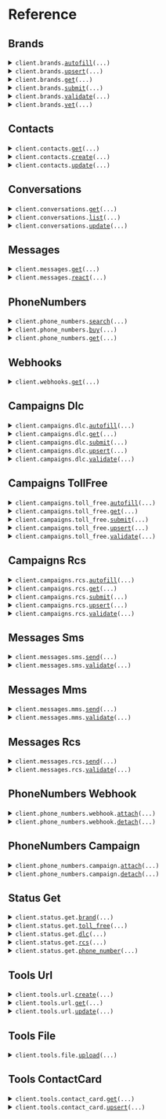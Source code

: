 # Reference
## Brands
<details><summary><code>client.brands.<a href="src/rcs/brands/client.py">autofill</a>(...)</code></summary>
<dl>
<dd>

#### 📝 Description

<dl>
<dd>

<dl>
<dd>

Automatically populate brand information based on partial input data you provide.
</dd>
</dl>
</dd>
</dl>

#### 🔌 Usage

<dl>
<dd>

<dl>
<dd>

```python
from rcs import Pinnacle
from rcs.brands import AutofillBrandOptions

client = Pinnacle(
    api_key="YOUR_API_KEY",
)
client.brands.autofill(
    additional_info="A developer-friendly, compliant API for SMS, MMS, and RCS, built to scale real conversations.",
    name="Pinnacle",
    options=AutofillBrandOptions(
        force_reload=True,
    ),
    website="https://www.pinnacle.sh",
)

```
</dd>
</dl>
</dd>
</dl>

#### ⚙️ Parameters

<dl>
<dd>

<dl>
<dd>

**additional_info:** `typing.Optional[str]` — Any extra details about the brand to help improve data accuracy.
    
</dd>
</dl>

<dl>
<dd>

**name:** `typing.Optional[str]` — Name of the brand.
    
</dd>
</dl>

<dl>
<dd>

**options:** `typing.Optional[AutofillBrandOptions]` 
    
</dd>
</dl>

<dl>
<dd>

**website:** `typing.Optional[str]` — Brand's website URL.
    
</dd>
</dl>

<dl>
<dd>

**request_options:** `typing.Optional[RequestOptions]` — Request-specific configuration.
    
</dd>
</dl>
</dd>
</dl>


</dd>
</dl>
</details>

<details><summary><code>client.brands.<a href="src/rcs/brands/client.py">upsert</a>(...)</code></summary>
<dl>
<dd>

#### 📝 Description

<dl>
<dd>

<dl>
<dd>

Create a new brand or update an existing brand by with the provided information.
</dd>
</dl>
</dd>
</dl>

#### 🔌 Usage

<dl>
<dd>

<dl>
<dd>

```python
from rcs import Pinnacle, UpsertContact

client = Pinnacle(
    api_key="YOUR_API_KEY",
)
client.brands.upsert(
    address="500 Folsom St, San Francisco, CA 94105",
    contact=UpsertContact(
        email="michael.chen@trypinnacle.app",
        name="Michael Chen",
        phone="+14155551234",
        title="Customer Support Representative",
    ),
    dba="Pinnacle RCS",
    description="A developer-friendly, compliant API for SMS, MMS, and RCS, built to scale real conversations.",
    ein="88-1234567",
    email="founders@trypinnacle.app",
    id=1,
    name="Pinnacle",
    sector="TECHNOLOGY",
    type="PRIVATE_PROFIT",
    website="https://www.pinnacle.sh",
)

```
</dd>
</dl>
</dd>
</dl>

#### ⚙️ Parameters

<dl>
<dd>

<dl>
<dd>

**address:** `typing.Optional[str]` — Primary brand address where the company is located.
    
</dd>
</dl>

<dl>
<dd>

**contact:** `typing.Optional[UpsertContact]` — Contact information for the brand.
    
</dd>
</dl>

<dl>
<dd>

**dba:** `typing.Optional[str]` — "Doing Business As" name - the public name the brand operates under.
    
</dd>
</dl>

<dl>
<dd>

**description:** `typing.Optional[str]` — Brief description of what the brand does.
    
</dd>
</dl>

<dl>
<dd>

**ein:** `typing.Optional[str]` — Brand's Employer Identification Number (EIN) assigned by the IRS.
    
</dd>
</dl>

<dl>
<dd>

**email:** `typing.Optional[str]` — Main contact email address for the brand.
    
</dd>
</dl>

<dl>
<dd>

**id:** `typing.Optional[int]` — Brand ID - include only when updating an existing brand, omit to create a new one.
    
</dd>
</dl>

<dl>
<dd>

**name:** `typing.Optional[str]` — Legal name of the brand as registered.
    
</dd>
</dl>

<dl>
<dd>

**sector:** `typing.Optional[CompanySectorEnum]` — Industry the brand operates in.
    
</dd>
</dl>

<dl>
<dd>

**type:** `typing.Optional[CompanyTypeEnum]` — Legal structure of the brand.
    
</dd>
</dl>

<dl>
<dd>

**website:** `typing.Optional[str]` — Brand website URL.
    
</dd>
</dl>

<dl>
<dd>

**request_options:** `typing.Optional[RequestOptions]` — Request-specific configuration.
    
</dd>
</dl>
</dd>
</dl>


</dd>
</dl>
</details>

<details><summary><code>client.brands.<a href="src/rcs/brands/client.py">get</a>(...)</code></summary>
<dl>
<dd>

#### 📝 Description

<dl>
<dd>

<dl>
<dd>

Retrieve detailed information for a specific brand in your account by ID.
</dd>
</dl>
</dd>
</dl>

#### 🔌 Usage

<dl>
<dd>

<dl>
<dd>

```python
from rcs import Pinnacle

client = Pinnacle(
    api_key="YOUR_API_KEY",
)
client.brands.get(
    id=1,
)

```
</dd>
</dl>
</dd>
</dl>

#### ⚙️ Parameters

<dl>
<dd>

<dl>
<dd>

**id:** `int` — ID of an existing brand in your account that you want to retrieve.
    
</dd>
</dl>

<dl>
<dd>

**hide_ein:** `typing.Optional[bool]` 

Optional flag to mask the Employer Identification Number in the response for security purposes.<br>

When you set this to true, the EIN value will be replaced with a masked placeholder instead of the actual number.
    
</dd>
</dl>

<dl>
<dd>

**request_options:** `typing.Optional[RequestOptions]` — Request-specific configuration.
    
</dd>
</dl>
</dd>
</dl>


</dd>
</dl>
</details>

<details><summary><code>client.brands.<a href="src/rcs/brands/client.py">submit</a>(...)</code></summary>
<dl>
<dd>

#### 📝 Description

<dl>
<dd>

<dl>
<dd>

Submit your brand for review and approval by the compliance team.
</dd>
</dl>
</dd>
</dl>

#### 🔌 Usage

<dl>
<dd>

<dl>
<dd>

```python
from rcs import Pinnacle

client = Pinnacle(
    api_key="YOUR_API_KEY",
)
client.brands.submit(
    brand_id=1,
)

```
</dd>
</dl>
</dd>
</dl>

#### ⚙️ Parameters

<dl>
<dd>

<dl>
<dd>

**brand_id:** `int` 

The unique identifier of the brand you want to submit for review. <br>

Must correspond to an existing brand in your account that is ready for submission.
    
</dd>
</dl>

<dl>
<dd>

**request_options:** `typing.Optional[RequestOptions]` — Request-specific configuration.
    
</dd>
</dl>
</dd>
</dl>


</dd>
</dl>
</details>

<details><summary><code>client.brands.<a href="src/rcs/brands/client.py">validate</a>(...)</code></summary>
<dl>
<dd>

#### 📝 Description

<dl>
<dd>

<dl>
<dd>

Validate your brand information for compliance and correctness before submission or storage.
</dd>
</dl>
</dd>
</dl>

#### 🔌 Usage

<dl>
<dd>

<dl>
<dd>

```python
from rcs import Pinnacle
from rcs.brands import BrandContact

client = Pinnacle(
    api_key="YOUR_API_KEY",
)
client.brands.validate(
    address="500 Folsom St, San Francisco, CA 94105",
    contact=BrandContact(
        email="michael.chen@trypinnacle.app",
        name="Michael Chen",
        phone="+14155551234",
        title="Customer Support Representative",
    ),
    dba="Pinnacle Messaging",
    description="Pinnacle is an SMS, MMS, and RCS API for scaling conversations with customers you value.",
    ein="88-1234567",
    email="founders@trypinnacle.app",
    name="Pinnacle",
    sector="TECHNOLOGY",
    type="PRIVATE_PROFIT",
    website="https://www.pinnacle.sh",
)

```
</dd>
</dl>
</dd>
</dl>

#### ⚙️ Parameters

<dl>
<dd>

<dl>
<dd>

**address:** `str` — Primary brand address where the brand is located.
    
</dd>
</dl>

<dl>
<dd>

**contact:** `BrandContact` — Contact information for the primary brand representative.
    
</dd>
</dl>

<dl>
<dd>

**description:** `str` — Brief description of what the brand does.
    
</dd>
</dl>

<dl>
<dd>

**email:** `str` — Main contact email address for the brand.
    
</dd>
</dl>

<dl>
<dd>

**name:** `str` — Legal name of the brand as registered.
    
</dd>
</dl>

<dl>
<dd>

**sector:** `CompanySectorEnum` 
    
</dd>
</dl>

<dl>
<dd>

**type:** `CompanyTypeEnum` 
    
</dd>
</dl>

<dl>
<dd>

**website:** `str` — Brand website URL.
    
</dd>
</dl>

<dl>
<dd>

**dba:** `typing.Optional[str]` — "Doing Business As" name - the public name the brand operates under.
    
</dd>
</dl>

<dl>
<dd>

**ein:** `typing.Optional[str]` — Employer Identification Number (EIN) assigned by the IRS.
    
</dd>
</dl>

<dl>
<dd>

**request_options:** `typing.Optional[RequestOptions]` — Request-specific configuration.
    
</dd>
</dl>
</dd>
</dl>


</dd>
</dl>
</details>

<details><summary><code>client.brands.<a href="src/rcs/brands/client.py">vet</a>(...)</code></summary>
<dl>
<dd>

#### 📝 Description

<dl>
<dd>

<dl>
<dd>

Submit a brand for external vetting verification to enhance your brand's trust score and improved message delivery rates.
</dd>
</dl>
</dd>
</dl>

#### 🔌 Usage

<dl>
<dd>

<dl>
<dd>

```python
from rcs import Pinnacle

client = Pinnacle(
    api_key="YOUR_API_KEY",
)
client.brands.vet(
    brand_id=1,
)

```
</dd>
</dl>
</dd>
</dl>

#### ⚙️ Parameters

<dl>
<dd>

<dl>
<dd>

**brand_id:** `int` 

The unique identifier of the brand to vet. <br>

The brand must be already registered before it can be vetted.
    
</dd>
</dl>

<dl>
<dd>

**request_options:** `typing.Optional[RequestOptions]` — Request-specific configuration.
    
</dd>
</dl>
</dd>
</dl>


</dd>
</dl>
</details>

## Contacts
<details><summary><code>client.contacts.<a href="src/rcs/contacts/client.py">get</a>(...)</code></summary>
<dl>
<dd>

#### 📝 Description

<dl>
<dd>

<dl>
<dd>

Retrieve contact information for a given number.
</dd>
</dl>
</dd>
</dl>

#### 🔌 Usage

<dl>
<dd>

<dl>
<dd>

```python
from rcs import Pinnacle

client = Pinnacle(
    api_key="YOUR_API_KEY",
)
client.contacts.get()

```
</dd>
</dl>
</dd>
</dl>

#### ⚙️ Parameters

<dl>
<dd>

<dl>
<dd>

**id:** `typing.Optional[int]` 

Unique identifier of a specific contact you want to retrieve. <br>

Either this parameter or `phoneNumber` must be provided, but not both.
    
</dd>
</dl>

<dl>
<dd>

**phone_number:** `typing.Optional[str]` — Phone number you want to look up contact information for, provided in URL-encoded E.164 format with %2B prefix instead of +.
    
</dd>
</dl>

<dl>
<dd>

**request_options:** `typing.Optional[RequestOptions]` — Request-specific configuration.
    
</dd>
</dl>
</dd>
</dl>


</dd>
</dl>
</details>

<details><summary><code>client.contacts.<a href="src/rcs/contacts/client.py">create</a>(...)</code></summary>
<dl>
<dd>

#### 📝 Description

<dl>
<dd>

<dl>
<dd>

Create a new contact for a given phone number.
</dd>
</dl>
</dd>
</dl>

#### 🔌 Usage

<dl>
<dd>

<dl>
<dd>

```python
from rcs import Pinnacle

client = Pinnacle(
    api_key="YOUR_API_KEY",
)
client.contacts.create(
    phone_number="phoneNumber",
)

```
</dd>
</dl>
</dd>
</dl>

#### ⚙️ Parameters

<dl>
<dd>

<dl>
<dd>

**phone_number:** `str` — Phone number to save for your contact, in E.164 format.
    
</dd>
</dl>

<dl>
<dd>

**description:** `typing.Optional[str]` — New notes or details for your contact.
    
</dd>
</dl>

<dl>
<dd>

**email:** `typing.Optional[str]` — New email address for your contact.
    
</dd>
</dl>

<dl>
<dd>

**name:** `typing.Optional[str]` — New name for your contact.
    
</dd>
</dl>

<dl>
<dd>

**tags:** `typing.Optional[typing.Sequence[str]]` — New tags for your contact.
    
</dd>
</dl>

<dl>
<dd>

**request_options:** `typing.Optional[RequestOptions]` — Request-specific configuration.
    
</dd>
</dl>
</dd>
</dl>


</dd>
</dl>
</details>

<details><summary><code>client.contacts.<a href="src/rcs/contacts/client.py">update</a>(...)</code></summary>
<dl>
<dd>

#### 📝 Description

<dl>
<dd>

<dl>
<dd>

Update an existing contact.
</dd>
</dl>
</dd>
</dl>

#### 🔌 Usage

<dl>
<dd>

<dl>
<dd>

```python
from rcs import Pinnacle

client = Pinnacle(
    api_key="YOUR_API_KEY",
)
client.contacts.update(
    description="Retired",
    email="alvaroopedtech@pinnacle.sh",
    name="Retired Bestie",
    tags=["friend"],
    id=137,
)

```
</dd>
</dl>
</dd>
</dl>

#### ⚙️ Parameters

<dl>
<dd>

<dl>
<dd>

**id:** `int` — ID of the contact you want to update.
    
</dd>
</dl>

<dl>
<dd>

**description:** `typing.Optional[str]` — New notes or details for your contact.
    
</dd>
</dl>

<dl>
<dd>

**email:** `typing.Optional[str]` — New email address for your contact.
    
</dd>
</dl>

<dl>
<dd>

**name:** `typing.Optional[str]` — New name for your contact.
    
</dd>
</dl>

<dl>
<dd>

**tags:** `typing.Optional[typing.Sequence[str]]` — New tags for your contact.
    
</dd>
</dl>

<dl>
<dd>

**request_options:** `typing.Optional[RequestOptions]` — Request-specific configuration.
    
</dd>
</dl>
</dd>
</dl>


</dd>
</dl>
</details>

## Conversations
<details><summary><code>client.conversations.<a href="src/rcs/conversations/client.py">get</a>(...)</code></summary>
<dl>
<dd>

#### 📝 Description

<dl>
<dd>

<dl>
<dd>

Fetch a specific conversation using either its unique identifier or by matching sender and recipient details.
</dd>
</dl>
</dd>
</dl>

#### 🔌 Usage

<dl>
<dd>

<dl>
<dd>

```python
from rcs import ConversationByIdParams, Pinnacle

client = Pinnacle(
    api_key="YOUR_API_KEY",
)
client.conversations.get(
    request=ConversationByIdParams(
        id=1,
    ),
)

```
</dd>
</dl>
</dd>
</dl>

#### ⚙️ Parameters

<dl>
<dd>

<dl>
<dd>

**request:** `GetConversationParams` 
    
</dd>
</dl>

<dl>
<dd>

**request_options:** `typing.Optional[RequestOptions]` — Request-specific configuration.
    
</dd>
</dl>
</dd>
</dl>


</dd>
</dl>
</details>

<details><summary><code>client.conversations.<a href="src/rcs/conversations/client.py">list</a>(...)</code></summary>
<dl>
<dd>

#### 📝 Description

<dl>
<dd>

<dl>
<dd>

Retrieves conversations by page with optional filtering based off provided parameters.
</dd>
</dl>
</dd>
</dl>

#### 🔌 Usage

<dl>
<dd>

<dl>
<dd>

```python
from rcs import Pinnacle

client = Pinnacle(
    api_key="YOUR_API_KEY",
)
client.conversations.list(
    brand_id=101,
    campaign_id=136,
    campaign_type="TOLL_FREE",
    page_index=0,
    page_size=20,
    receiver="+16509231662",
    sender="+18445551234",
)

```
</dd>
</dl>
</dd>
</dl>

#### ⚙️ Parameters

<dl>
<dd>

<dl>
<dd>

**page_index:** `int` — Zero-based index for pagination.
    
</dd>
</dl>

<dl>
<dd>

**brand_id:** `typing.Optional[int]` — The unique identifier of the brand to filter conversations.
    
</dd>
</dl>

<dl>
<dd>

**campaign_id:** `typing.Optional[int]` — The unique identifier of the campaign to filter conversations.
    
</dd>
</dl>

<dl>
<dd>

**campaign_type:** `typing.Optional[CampaignEnum]` 
    
</dd>
</dl>

<dl>
<dd>

**page_size:** `typing.Optional[int]` — Number of conversations to return per page.
    
</dd>
</dl>

<dl>
<dd>

**receiver:** `typing.Optional[str]` — Receiver's phone number in E.164 format.
    
</dd>
</dl>

<dl>
<dd>

**sender:** `typing.Optional[Sender]` 
    
</dd>
</dl>

<dl>
<dd>

**request_options:** `typing.Optional[RequestOptions]` — Request-specific configuration.
    
</dd>
</dl>
</dd>
</dl>


</dd>
</dl>
</details>

<details><summary><code>client.conversations.<a href="src/rcs/conversations/client.py">update</a>(...)</code></summary>
<dl>
<dd>

#### 📝 Description

<dl>
<dd>

<dl>
<dd>

Update the notes associated with a specific conversation.
</dd>
</dl>
</dd>
</dl>

#### 🔌 Usage

<dl>
<dd>

<dl>
<dd>

```python
from rcs import Pinnacle

client = Pinnacle(
    api_key="YOUR_API_KEY",
)
client.conversations.update(
    id=123,
    notes="Follow-up completed. Customer satisfied with resolution.",
)

```
</dd>
</dl>
</dd>
</dl>

#### ⚙️ Parameters

<dl>
<dd>

<dl>
<dd>

**id:** `int` — The unique identifier of the conversation to update.
    
</dd>
</dl>

<dl>
<dd>

**notes:** `str` — New notes or comments for the conversation.
    
</dd>
</dl>

<dl>
<dd>

**request_options:** `typing.Optional[RequestOptions]` — Request-specific configuration.
    
</dd>
</dl>
</dd>
</dl>


</dd>
</dl>
</details>

## Messages
<details><summary><code>client.messages.<a href="src/rcs/messages/client.py">get</a>(...)</code></summary>
<dl>
<dd>

#### 📝 Description

<dl>
<dd>

<dl>
<dd>

Retrieve a previously sent message.
</dd>
</dl>
</dd>
</dl>

#### 🔌 Usage

<dl>
<dd>

<dl>
<dd>

```python
from rcs import Pinnacle

client = Pinnacle(
    api_key="YOUR_API_KEY",
)
client.messages.get(
    id=1240,
)

```
</dd>
</dl>
</dd>
</dl>

#### ⚙️ Parameters

<dl>
<dd>

<dl>
<dd>

**id:** `int` — Unique identifier of the message.
    
</dd>
</dl>

<dl>
<dd>

**request_options:** `typing.Optional[RequestOptions]` — Request-specific configuration.
    
</dd>
</dl>
</dd>
</dl>


</dd>
</dl>
</details>

<details><summary><code>client.messages.<a href="src/rcs/messages/client.py">react</a>(...)</code></summary>
<dl>
<dd>

#### 📝 Description

<dl>
<dd>

<dl>
<dd>

Add or remove an emoji reaction to a previously sent message.
</dd>
</dl>
</dd>
</dl>

#### 🔌 Usage

<dl>
<dd>

<dl>
<dd>

```python
from rcs import Pinnacle
from rcs.messages import ReactMessageOptions

client = Pinnacle(
    api_key="YOUR_API_KEY",
)
client.messages.react(
    message_id=1410,
    options=ReactMessageOptions(
        force=True,
    ),
    reaction="👍",
)

```
</dd>
</dl>
</dd>
</dl>

#### ⚙️ Parameters

<dl>
<dd>

<dl>
<dd>

**message_id:** `int` — Unique identifier of the message.
    
</dd>
</dl>

<dl>
<dd>

**options:** `typing.Optional[ReactMessageOptions]` 
    
</dd>
</dl>

<dl>
<dd>

**reaction:** `typing.Optional[str]` 

Unicode emoji to add. <br>

Use `null` to remove existing reaction.
    
</dd>
</dl>

<dl>
<dd>

**request_options:** `typing.Optional[RequestOptions]` — Request-specific configuration.
    
</dd>
</dl>
</dd>
</dl>


</dd>
</dl>
</details>

## PhoneNumbers
<details><summary><code>client.phone_numbers.<a href="src/rcs/phone_numbers/client.py">search</a>(...)</code></summary>
<dl>
<dd>

#### 📝 Description

<dl>
<dd>

<dl>
<dd>

Search for available phone numbers that match your exact criteria.
</dd>
</dl>
</dd>
</dl>

#### 🔌 Usage

<dl>
<dd>

<dl>
<dd>

```python
from rcs import Pinnacle
from rcs.phone_numbers import (
    SearchPhoneNumberByDigits,
    SearchPhoneNumberByLocation,
    SearchPhoneNumberOptions,
)

client = Pinnacle(
    api_key="YOUR_API_KEY",
)
client.phone_numbers.search(
    features=["SMS", "MMS"],
    location=SearchPhoneNumberByLocation(
        city="New York",
        national_destination_code="212",
    ),
    number=SearchPhoneNumberByDigits(
        contains="514",
        starts_with="45",
    ),
    options=SearchPhoneNumberOptions(
        limit=4,
    ),
    type=["LOCAL"],
)

```
</dd>
</dl>
</dd>
</dl>

#### ⚙️ Parameters

<dl>
<dd>

<dl>
<dd>

**type:** `typing.Sequence[PhoneEnum]` — Types of phone numbers to return in your search.
    
</dd>
</dl>

<dl>
<dd>

**features:** `typing.Optional[typing.Sequence[PhoneFeatureEnum]]` 
    
</dd>
</dl>

<dl>
<dd>

**location:** `typing.Optional[SearchPhoneNumberByLocation]` 

Filter your search by geographic location to find numbers in specific regions. <br>

Toll-free numbers ignore city and state filters.
    
</dd>
</dl>

<dl>
<dd>

**number:** `typing.Optional[SearchPhoneNumberByDigits]` — Filter your search by digit pattern.
    
</dd>
</dl>

<dl>
<dd>

**options:** `typing.Optional[SearchPhoneNumberOptions]` — Extra search settings to control how many results you get.
    
</dd>
</dl>

<dl>
<dd>

**request_options:** `typing.Optional[RequestOptions]` — Request-specific configuration.
    
</dd>
</dl>
</dd>
</dl>


</dd>
</dl>
</details>

<details><summary><code>client.phone_numbers.<a href="src/rcs/phone_numbers/client.py">buy</a>(...)</code></summary>
<dl>
<dd>

#### 📝 Description

<dl>
<dd>

<dl>
<dd>

Purchase one or more phone numbers found through the [search endpoint](./search). <br>

Billing uses your account credits and the numbers are ready for immediate use.
</dd>
</dl>
</dd>
</dl>

#### 🔌 Usage

<dl>
<dd>

<dl>
<dd>

```python
from rcs import Pinnacle

client = Pinnacle(
    api_key="YOUR_API_KEY",
)
client.phone_numbers.buy(
    numbers=["+18559491727"],
)

```
</dd>
</dl>
</dd>
</dl>

#### ⚙️ Parameters

<dl>
<dd>

<dl>
<dd>

**numbers:** `typing.Sequence[str]` 

List of phone numbers you want to purchase, each in international E.164 format. <br>

All specified numbers must be currently available and will be validated for availability before processing the purchase. <br>

If any number in the request is unavailable or invalid, no purchases will be made and the request will be voided.
    
</dd>
</dl>

<dl>
<dd>

**request_options:** `typing.Optional[RequestOptions]` — Request-specific configuration.
    
</dd>
</dl>
</dd>
</dl>


</dd>
</dl>
</details>

<details><summary><code>client.phone_numbers.<a href="src/rcs/phone_numbers/client.py">get</a>(...)</code></summary>
<dl>
<dd>

#### 📝 Description

<dl>
<dd>

<dl>
<dd>

Retrieve information about any phone number.
</dd>
</dl>
</dd>
</dl>

#### 🔌 Usage

<dl>
<dd>

<dl>
<dd>

```python
from rcs import Pinnacle
from rcs.phone_numbers import (
    RetrievePhoneNumberDetailsEnhancedContactInfo,
    RetrievePhoneNumberDetailsOptions,
)

client = Pinnacle(
    api_key="YOUR_API_KEY",
)
client.phone_numbers.get(
    phone="+11234567890",
    level="advanced",
    options=RetrievePhoneNumberDetailsOptions(
        risk=True,
        enhanced_contact_info=RetrievePhoneNumberDetailsEnhancedContactInfo(
            context="This is my friend from JZ. He has done a lot in the crypto space.",
        ),
    ),
)

```
</dd>
</dl>
</dd>
</dl>

#### ⚙️ Parameters

<dl>
<dd>

<dl>
<dd>

**phone:** `str` — Phone number you want to analyze in E.164 format.
    
</dd>
</dl>

<dl>
<dd>

**level:** `PhoneDetailsSchemaLevel` 

Choose how much detail you want in your results:
- `basic`: Receive essential info like carrier, location, and format.
- `advanced`: Receive a deeper analysis including fraud risk, detailed location, and enhanced contact info.
    
</dd>
</dl>

<dl>
<dd>

**options:** `typing.Optional[RetrievePhoneNumberDetailsOptions]` — Customize your lookup with additional options.
    
</dd>
</dl>

<dl>
<dd>

**request_options:** `typing.Optional[RequestOptions]` — Request-specific configuration.
    
</dd>
</dl>
</dd>
</dl>


</dd>
</dl>
</details>

## Webhooks
<details><summary><code>client.webhooks.<a href="src/rcs/webhooks/client.py">get</a>(...)</code></summary>
<dl>
<dd>

#### 📝 Description

<dl>
<dd>

<dl>
<dd>

Retrieve all webhook that are set up to receive events for specific URLs or phone numbers.
</dd>
</dl>
</dd>
</dl>

#### 🔌 Usage

<dl>
<dd>

<dl>
<dd>

```python
from rcs import Pinnacle

client = Pinnacle(
    api_key="YOUR_API_KEY",
)
client.webhooks.get(
    identifiers=[
        "https://www.pinnacle.sh/payment",
        "+14155678901",
        "https://www.pinnacle.sh/sms-callback",
        "+14153456659",
    ],
)

```
</dd>
</dl>
</dd>
</dl>

#### ⚙️ Parameters

<dl>
<dd>

<dl>
<dd>

**identifiers:** `typing.Sequence[str]` — List of URLs or phone numbers in E.164 format that the webhook is attached to.
    
</dd>
</dl>

<dl>
<dd>

**request_options:** `typing.Optional[RequestOptions]` — Request-specific configuration.
    
</dd>
</dl>
</dd>
</dl>


</dd>
</dl>
</details>

## Campaigns Dlc
<details><summary><code>client.campaigns.dlc.<a href="src/rcs/campaigns/dlc/client.py">autofill</a>(...)</code></summary>
<dl>
<dd>

#### 📝 Description

<dl>
<dd>

<dl>
<dd>

Generate campaign details based off existing campaign and the brand it's connected to.
</dd>
</dl>
</dd>
</dl>

#### 🔌 Usage

<dl>
<dd>

<dl>
<dd>

```python
from rcs import Pinnacle

client = Pinnacle(
    api_key="YOUR_API_KEY",
)
client.campaigns.dlc.autofill(
    additional_info="Please autofill missing DLC campaign fields using my brand profile",
    campaign_id=161,
)

```
</dd>
</dl>
</dd>
</dl>

#### ⚙️ Parameters

<dl>
<dd>

<dl>
<dd>

**additional_info:** `typing.Optional[str]` — Any additional information you want to provide.
    
</dd>
</dl>

<dl>
<dd>

**campaign_id:** `typing.Optional[int]` — Campaign ID.
    
</dd>
</dl>

<dl>
<dd>

**request_options:** `typing.Optional[RequestOptions]` — Request-specific configuration.
    
</dd>
</dl>
</dd>
</dl>


</dd>
</dl>
</details>

<details><summary><code>client.campaigns.dlc.<a href="src/rcs/campaigns/dlc/client.py">get</a>(...)</code></summary>
<dl>
<dd>

#### 📝 Description

<dl>
<dd>

<dl>
<dd>

Retrieve DLC campaign.
</dd>
</dl>
</dd>
</dl>

#### 🔌 Usage

<dl>
<dd>

<dl>
<dd>

```python
from rcs import Pinnacle

client = Pinnacle(
    api_key="YOUR_API_KEY",
)
client.campaigns.dlc.get(
    campaign_id=28,
)

```
</dd>
</dl>
</dd>
</dl>

#### ⚙️ Parameters

<dl>
<dd>

<dl>
<dd>

**campaign_id:** `int` — Unique identifier of the DLC campaign.
    
</dd>
</dl>

<dl>
<dd>

**request_options:** `typing.Optional[RequestOptions]` — Request-specific configuration.
    
</dd>
</dl>
</dd>
</dl>


</dd>
</dl>
</details>

<details><summary><code>client.campaigns.dlc.<a href="src/rcs/campaigns/dlc/client.py">submit</a>(...)</code></summary>
<dl>
<dd>

#### 📝 Description

<dl>
<dd>

<dl>
<dd>

Submit your DLC campaign for approval and activation with carriers.
</dd>
</dl>
</dd>
</dl>

#### 🔌 Usage

<dl>
<dd>

<dl>
<dd>

```python
from rcs import Pinnacle

client = Pinnacle(
    api_key="YOUR_API_KEY",
)
client.campaigns.dlc.submit(
    campaign_id=161,
)

```
</dd>
</dl>
</dd>
</dl>

#### ⚙️ Parameters

<dl>
<dd>

<dl>
<dd>

**campaign_id:** `int` — Unique identifier of the DLC campaign to submit.
    
</dd>
</dl>

<dl>
<dd>

**request_options:** `typing.Optional[RequestOptions]` — Request-specific configuration.
    
</dd>
</dl>
</dd>
</dl>


</dd>
</dl>
</details>

<details><summary><code>client.campaigns.dlc.<a href="src/rcs/campaigns/dlc/client.py">upsert</a>(...)</code></summary>
<dl>
<dd>

#### 📝 Description

<dl>
<dd>

<dl>
<dd>

Create a new DLC campaign or updates an existing one. <br>

Omit campaignId to create a campaign.
</dd>
</dl>
</dd>
</dl>

#### 🔌 Usage

<dl>
<dd>

<dl>
<dd>

```python
from rcs import Pinnacle
from rcs.campaigns.dlc import (
    UpsertDlcCampaignHelpKeyword,
    UpsertDlcCampaignKeywords,
    UpsertDlcCampaignLinks,
    UpsertDlcCampaignOptInKeyword,
    UpsertDlcCampaignOptOutKeyword,
    UpsertDlcCampaignUseCase,
    UpsertDlcSchemaOptions,
)

client = Pinnacle(
    api_key="YOUR_API_KEY",
)
client.campaigns.dlc.upsert(
    auto_renew=True,
    brand=1,
    campaign_id=161,
    keywords=UpsertDlcCampaignKeywords(
        help=UpsertDlcCampaignHelpKeyword(
            message="Reply HELP for assistance, STOP to opt-out",
            values=["HELP", "INFO", "SUPPORT"],
        ),
        opt_in=UpsertDlcCampaignOptInKeyword(
            message="Welcome! You're now subscribed to Pinnacle.",
            values=["JOIN", "START", "SUBSCRIBE"],
        ),
        opt_out=UpsertDlcCampaignOptOutKeyword(
            message="You've been unsubscribed. Reply START to rejoin.",
            values=["STOP", "QUIT", "UNSUBSCRIBE"],
        ),
    ),
    links=UpsertDlcCampaignLinks(
        privacy_policy="https://www.pinnacle.sh/privacy",
        terms_of_service="https://www.pinnacle.sh/terms",
    ),
    message_flow="Customer initiates -> Automated response -> Agent follow-up if needed",
    name="Account Notifications",
    options=UpsertDlcSchemaOptions(
        affiliate_marketing=False,
        age_gated=False,
        direct_lending=False,
        embedded_link="https://www.pinnacle.sh/example",
        embedded_phone=False,
        number_pooling=False,
    ),
    sample_messages=["Security alert: Unusual login detected from new device."],
    use_case=UpsertDlcCampaignUseCase(
        sub=["FRAUD_ALERT"],
        value="ACCOUNT_NOTIFICATION",
    ),
)

```
</dd>
</dl>
</dd>
</dl>

#### ⚙️ Parameters

<dl>
<dd>

<dl>
<dd>

**auto_renew:** `typing.Optional[bool]` — Whether the campaign renews automatically.
    
</dd>
</dl>

<dl>
<dd>

**brand:** `typing.Optional[int]` — Brand id.
    
</dd>
</dl>

<dl>
<dd>

**campaign_id:** `typing.Optional[int]` — Unique identifier for the campaign.
    
</dd>
</dl>

<dl>
<dd>

**description:** `typing.Optional[str]` — Description of the campaign.
    
</dd>
</dl>

<dl>
<dd>

**keywords:** `typing.Optional[UpsertDlcCampaignKeywords]` — Keyword response configuration.
    
</dd>
</dl>

<dl>
<dd>

**links:** `typing.Optional[UpsertDlcCampaignLinks]` — Legal documentation links.
    
</dd>
</dl>

<dl>
<dd>

**message_flow:** `typing.Optional[str]` — Describe the flow of how users will opt in to this campaign.
    
</dd>
</dl>

<dl>
<dd>

**name:** `typing.Optional[str]` — Display name of the campaign.
    
</dd>
</dl>

<dl>
<dd>

**options:** `typing.Optional[UpsertDlcSchemaOptions]` — Campaign configuration options.
    
</dd>
</dl>

<dl>
<dd>

**sample_messages:** `typing.Optional[typing.Sequence[str]]` — Example messages for the campaign.
    
</dd>
</dl>

<dl>
<dd>

**use_case:** `typing.Optional[UpsertDlcCampaignUseCase]` — Use case for the campaign.
    
</dd>
</dl>

<dl>
<dd>

**request_options:** `typing.Optional[RequestOptions]` — Request-specific configuration.
    
</dd>
</dl>
</dd>
</dl>


</dd>
</dl>
</details>

<details><summary><code>client.campaigns.dlc.<a href="src/rcs/campaigns/dlc/client.py">validate</a>(...)</code></summary>
<dl>
<dd>

#### 📝 Description

<dl>
<dd>

<dl>
<dd>

Validate your DLC campaign configuration against carrier requirements and compliance rules.
</dd>
</dl>
</dd>
</dl>

#### 🔌 Usage

<dl>
<dd>

<dl>
<dd>

```python
from rcs import Pinnacle

client = Pinnacle(
    api_key="YOUR_API_KEY",
)
client.campaigns.dlc.validate(
    additional_info="Please validate this DLC campaign for 10DLC compliance",
    campaign_id=161,
)

```
</dd>
</dl>
</dd>
</dl>

#### ⚙️ Parameters

<dl>
<dd>

<dl>
<dd>

**campaign_id:** `int` — Campaign ID.
    
</dd>
</dl>

<dl>
<dd>

**additional_info:** `typing.Optional[str]` — Any additional information you want to provide.
    
</dd>
</dl>

<dl>
<dd>

**request_options:** `typing.Optional[RequestOptions]` — Request-specific configuration.
    
</dd>
</dl>
</dd>
</dl>


</dd>
</dl>
</details>

## Campaigns TollFree
<details><summary><code>client.campaigns.toll_free.<a href="src/rcs/campaigns/toll_free/client.py">autofill</a>(...)</code></summary>
<dl>
<dd>

#### 📝 Description

<dl>
<dd>

<dl>
<dd>

Generate campaign details based off existing campaign and the brand it's connected to.
</dd>
</dl>
</dd>
</dl>

#### 🔌 Usage

<dl>
<dd>

<dl>
<dd>

```python
from rcs import Pinnacle

client = Pinnacle(
    api_key="YOUR_API_KEY",
)
client.campaigns.toll_free.autofill(
    additional_info="Please autofill missing DLC campaign fields using my brand profile",
    campaign_id=161,
)

```
</dd>
</dl>
</dd>
</dl>

#### ⚙️ Parameters

<dl>
<dd>

<dl>
<dd>

**additional_info:** `typing.Optional[str]` — Any additional information you want to provide.
    
</dd>
</dl>

<dl>
<dd>

**campaign_id:** `typing.Optional[int]` — Campaign ID.
    
</dd>
</dl>

<dl>
<dd>

**request_options:** `typing.Optional[RequestOptions]` — Request-specific configuration.
    
</dd>
</dl>
</dd>
</dl>


</dd>
</dl>
</details>

<details><summary><code>client.campaigns.toll_free.<a href="src/rcs/campaigns/toll_free/client.py">get</a>(...)</code></summary>
<dl>
<dd>

#### 📝 Description

<dl>
<dd>

<dl>
<dd>

Retrieve Toll-Free campaign.
</dd>
</dl>
</dd>
</dl>

#### 🔌 Usage

<dl>
<dd>

<dl>
<dd>

```python
from rcs import Pinnacle

client = Pinnacle(
    api_key="YOUR_API_KEY",
)
client.campaigns.toll_free.get(
    campaign_id=161,
)

```
</dd>
</dl>
</dd>
</dl>

#### ⚙️ Parameters

<dl>
<dd>

<dl>
<dd>

**campaign_id:** `int` — Unique identifier of toll-free campaign.
    
</dd>
</dl>

<dl>
<dd>

**request_options:** `typing.Optional[RequestOptions]` — Request-specific configuration.
    
</dd>
</dl>
</dd>
</dl>


</dd>
</dl>
</details>

<details><summary><code>client.campaigns.toll_free.<a href="src/rcs/campaigns/toll_free/client.py">submit</a>(...)</code></summary>
<dl>
<dd>

#### 📝 Description

<dl>
<dd>

<dl>
<dd>

Submit your toll-free campaign for approval and activation with carriers.
</dd>
</dl>
</dd>
</dl>

#### 🔌 Usage

<dl>
<dd>

<dl>
<dd>

```python
from rcs import Pinnacle

client = Pinnacle(
    api_key="YOUR_API_KEY",
)
client.campaigns.toll_free.submit(
    campaign_id=161,
)

```
</dd>
</dl>
</dd>
</dl>

#### ⚙️ Parameters

<dl>
<dd>

<dl>
<dd>

**campaign_id:** `int` — Unique identifier of the toll-free campaign to submit.
    
</dd>
</dl>

<dl>
<dd>

**request_options:** `typing.Optional[RequestOptions]` — Request-specific configuration.
    
</dd>
</dl>
</dd>
</dl>


</dd>
</dl>
</details>

<details><summary><code>client.campaigns.toll_free.<a href="src/rcs/campaigns/toll_free/client.py">upsert</a>(...)</code></summary>
<dl>
<dd>

#### 📝 Description

<dl>
<dd>

<dl>
<dd>

Create a new toll-free campaign or updates an existing one.<br>

Omit campaignId to create a campaign.
</dd>
</dl>
</dd>
</dl>

#### 🔌 Usage

<dl>
<dd>

<dl>
<dd>

```python
from rcs import Pinnacle
from rcs.campaigns.toll_free import (
    UpsertTollFreeSchemaOptIn,
    UpsertTollFreeSchemaUseCase,
)

client = Pinnacle(
    api_key="YOUR_API_KEY",
)
client.campaigns.toll_free.upsert(
    brand=2,
    campaign_id=161,
    monthly_volume="1,000",
    name="Pinnacle",
    opt_in=UpsertTollFreeSchemaOptIn(
        method="DIGITAL",
        url="https://www.pinnacle.sh/",
        workflow_description="Visit https://www.pinnacle.sh/",
    ),
    production_message_content="Join Pinnacle's workshop tomorrow and send your first RCS!",
    use_case=UpsertTollFreeSchemaUseCase(
        summary="Alerts clients about any Pinnacle hosted workshops.",
        value="WORKSHOP_ALERTS",
    ),
)

```
</dd>
</dl>
</dd>
</dl>

#### ⚙️ Parameters

<dl>
<dd>

<dl>
<dd>

**brand:** `typing.Optional[int]` — Brand id.
    
</dd>
</dl>

<dl>
<dd>

**campaign_id:** `typing.Optional[int]` — Unique identifier for the campaign.
    
</dd>
</dl>

<dl>
<dd>

**monthly_volume:** `typing.Optional[MessageVolumeEnum]` 
    
</dd>
</dl>

<dl>
<dd>

**name:** `typing.Optional[str]` — Display name of the campaign.
    
</dd>
</dl>

<dl>
<dd>

**opt_in:** `typing.Optional[UpsertTollFreeSchemaOptIn]` — Opt-in keyword settings.
    
</dd>
</dl>

<dl>
<dd>

**production_message_content:** `typing.Optional[str]` — Explain message that would be sent.
    
</dd>
</dl>

<dl>
<dd>

**use_case:** `typing.Optional[UpsertTollFreeSchemaUseCase]` — Use case classification for the campaign.
    
</dd>
</dl>

<dl>
<dd>

**request_options:** `typing.Optional[RequestOptions]` — Request-specific configuration.
    
</dd>
</dl>
</dd>
</dl>


</dd>
</dl>
</details>

<details><summary><code>client.campaigns.toll_free.<a href="src/rcs/campaigns/toll_free/client.py">validate</a>(...)</code></summary>
<dl>
<dd>

#### 📝 Description

<dl>
<dd>

<dl>
<dd>

Validate your toll-free campaign configuration against carrier requirements and compliance rules.
</dd>
</dl>
</dd>
</dl>

#### 🔌 Usage

<dl>
<dd>

<dl>
<dd>

```python
from rcs import Pinnacle

client = Pinnacle(
    api_key="YOUR_API_KEY",
)
client.campaigns.toll_free.validate(
    additional_info="Please validate this DLC campaign for 10DLC compliance",
    campaign_id=161,
)

```
</dd>
</dl>
</dd>
</dl>

#### ⚙️ Parameters

<dl>
<dd>

<dl>
<dd>

**campaign_id:** `int` — Campaign ID.
    
</dd>
</dl>

<dl>
<dd>

**additional_info:** `typing.Optional[str]` — Any additional information you want to provide.
    
</dd>
</dl>

<dl>
<dd>

**request_options:** `typing.Optional[RequestOptions]` — Request-specific configuration.
    
</dd>
</dl>
</dd>
</dl>


</dd>
</dl>
</details>

## Campaigns Rcs
<details><summary><code>client.campaigns.rcs.<a href="src/rcs/campaigns/rcs/client.py">autofill</a>(...)</code></summary>
<dl>
<dd>

#### 📝 Description

<dl>
<dd>

<dl>
<dd>

Generate campaign details based off existing campaign and the brand it's connected to.
</dd>
</dl>
</dd>
</dl>

#### 🔌 Usage

<dl>
<dd>

<dl>
<dd>

```python
from rcs import Pinnacle

client = Pinnacle(
    api_key="YOUR_API_KEY",
)
client.campaigns.rcs.autofill(
    additional_info="Please autofill missing DLC campaign fields using my brand profile",
    campaign_id=161,
)

```
</dd>
</dl>
</dd>
</dl>

#### ⚙️ Parameters

<dl>
<dd>

<dl>
<dd>

**additional_info:** `typing.Optional[str]` — Any additional information you want to provide.
    
</dd>
</dl>

<dl>
<dd>

**campaign_id:** `typing.Optional[int]` — Campaign ID.
    
</dd>
</dl>

<dl>
<dd>

**request_options:** `typing.Optional[RequestOptions]` — Request-specific configuration.
    
</dd>
</dl>
</dd>
</dl>


</dd>
</dl>
</details>

<details><summary><code>client.campaigns.rcs.<a href="src/rcs/campaigns/rcs/client.py">get</a>(...)</code></summary>
<dl>
<dd>

#### 📝 Description

<dl>
<dd>

<dl>
<dd>

Retrieve RCS campaign.
</dd>
</dl>
</dd>
</dl>

#### 🔌 Usage

<dl>
<dd>

<dl>
<dd>

```python
from rcs import Pinnacle

client = Pinnacle(
    api_key="YOUR_API_KEY",
)
client.campaigns.rcs.get(
    campaign_id=161,
)

```
</dd>
</dl>
</dd>
</dl>

#### ⚙️ Parameters

<dl>
<dd>

<dl>
<dd>

**campaign_id:** `int` — Unique identifier of the RCS campaign.
    
</dd>
</dl>

<dl>
<dd>

**request_options:** `typing.Optional[RequestOptions]` — Request-specific configuration.
    
</dd>
</dl>
</dd>
</dl>


</dd>
</dl>
</details>

<details><summary><code>client.campaigns.rcs.<a href="src/rcs/campaigns/rcs/client.py">submit</a>(...)</code></summary>
<dl>
<dd>

#### 📝 Description

<dl>
<dd>

<dl>
<dd>

Submit your RCS campaign for approval and activation with carriers.
</dd>
</dl>
</dd>
</dl>

#### 🔌 Usage

<dl>
<dd>

<dl>
<dd>

```python
from rcs import Pinnacle

client = Pinnacle(
    api_key="YOUR_API_KEY",
)
client.campaigns.rcs.submit(
    campaign_id=161,
)

```
</dd>
</dl>
</dd>
</dl>

#### ⚙️ Parameters

<dl>
<dd>

<dl>
<dd>

**campaign_id:** `int` — Unique identifier of the RCS campaign to retrieve.
    
</dd>
</dl>

<dl>
<dd>

**request_options:** `typing.Optional[RequestOptions]` — Request-specific configuration.
    
</dd>
</dl>
</dd>
</dl>


</dd>
</dl>
</details>

<details><summary><code>client.campaigns.rcs.<a href="src/rcs/campaigns/rcs/client.py">upsert</a>(...)</code></summary>
<dl>
<dd>

#### 📝 Description

<dl>
<dd>

<dl>
<dd>

Create a new RCS campaign or updates an existing one. <br>

Omit campaignId to create a campaign.
</dd>
</dl>
</dd>
</dl>

#### 🔌 Usage

<dl>
<dd>

<dl>
<dd>

```python
from rcs import Pinnacle
from rcs.campaigns.rcs import (
    UpsertRcsAgent,
    UpsertRcsAgentEmail,
    UpsertRcsAgentPhone,
    UpsertRcsAgentWebsite,
    UpsertRcsLinks,
    UpsertRcsOptIn,
    UpsertRcsOptOut,
    UpsertRcsUseCase,
)

client = Pinnacle(
    api_key="YOUR_API_KEY",
)
client.campaigns.rcs.upsert(
    agent=UpsertRcsAgent(
        color="#000000",
        description="Engaging campaigns with RBM – next-gen SMS marketing with rich content and better analytics.",
        emails=[
            UpsertRcsAgentEmail(
                email="founders@trypinnacle.app",
                label="Email Us",
            )
        ],
        hero_url="https://agent-logos.storage.googleapis.com/_/m0bk9mmw7kfynqiKSPfsaoc6",
        icon_url="https://agent-logos.storage.googleapis.com/_/m0bk9gvlDunZEw1krfruZmw3",
        name="Pinnacle Software Development",
        phones=[
            UpsertRcsAgentPhone(
                label="Contact us directly",
                phone="+14154467821",
            )
        ],
        websites=[
            UpsertRcsAgentWebsite(
                label="Get started with Pinnacle",
                url="https://www.trypinnacle.app/",
            )
        ],
    ),
    brand=2,
    expected_agent_responses=[
        "Here are the things I can help you with.",
        "I can assist you with booking an appointment, or you may choose to book manually.",
        "Here are the available times to connect with a representative tomorrow.",
        "Your appointment has been scheduled.",
    ],
    links=UpsertRcsLinks(
        privacy_policy="https://www.trypinnacle.app/privacy",
        terms_of_service="https://www.trypinnacle.app/terms",
    ),
    opt_in=UpsertRcsOptIn(
        method="WEBSITE",
        terms_and_conditions="Would you like to subscribe to Pinnacle?",
    ),
    opt_out=UpsertRcsOptOut(
        description="Reply STOP to opt-out anytime.",
        keywords=["STOP", "UNSUBSCRIBE", "END"],
    ),
    use_case=UpsertRcsUseCase(
        behavior="Acts as a customer service representative.",
        value="OTHER",
    ),
)

```
</dd>
</dl>
</dd>
</dl>

#### ⚙️ Parameters

<dl>
<dd>

<dl>
<dd>

**agent:** `typing.Optional[UpsertRcsAgent]` — Create an agent for the campaign.
    
</dd>
</dl>

<dl>
<dd>

**brand:** `typing.Optional[int]` — Unique identifier for the brand.
    
</dd>
</dl>

<dl>
<dd>

**campaign_id:** `typing.Optional[int]` — Unique identifier for the campaign.
    
</dd>
</dl>

<dl>
<dd>

**expected_agent_responses:** `typing.Optional[typing.Sequence[str]]` — List of what the agent might say to users (1-5 required).
    
</dd>
</dl>

<dl>
<dd>

**links:** `typing.Optional[UpsertRcsLinks]` — Legal documentation links.
    
</dd>
</dl>

<dl>
<dd>

**opt_in:** `typing.Optional[UpsertRcsOptIn]` — Opt-in configuration.
    
</dd>
</dl>

<dl>
<dd>

**opt_out:** `typing.Optional[UpsertRcsOptOut]` — Opt-out configuration.
    
</dd>
</dl>

<dl>
<dd>

**use_case:** `typing.Optional[UpsertRcsUseCase]` — Use case classification for the campaign.
    
</dd>
</dl>

<dl>
<dd>

**request_options:** `typing.Optional[RequestOptions]` — Request-specific configuration.
    
</dd>
</dl>
</dd>
</dl>


</dd>
</dl>
</details>

<details><summary><code>client.campaigns.rcs.<a href="src/rcs/campaigns/rcs/client.py">validate</a>(...)</code></summary>
<dl>
<dd>

#### 📝 Description

<dl>
<dd>

<dl>
<dd>

Validate your RCS campaign configuration against carrier requirements and compliance rules.
</dd>
</dl>
</dd>
</dl>

#### 🔌 Usage

<dl>
<dd>

<dl>
<dd>

```python
from rcs import Pinnacle

client = Pinnacle(
    api_key="YOUR_API_KEY",
)
client.campaigns.rcs.validate(
    additional_info="Please validate this DLC campaign for 10DLC compliance",
    campaign_id=161,
)

```
</dd>
</dl>
</dd>
</dl>

#### ⚙️ Parameters

<dl>
<dd>

<dl>
<dd>

**campaign_id:** `int` — Campaign ID.
    
</dd>
</dl>

<dl>
<dd>

**additional_info:** `typing.Optional[str]` — Any additional information you want to provide.
    
</dd>
</dl>

<dl>
<dd>

**request_options:** `typing.Optional[RequestOptions]` — Request-specific configuration.
    
</dd>
</dl>
</dd>
</dl>


</dd>
</dl>
</details>

## Messages Sms
<details><summary><code>client.messages.sms.<a href="src/rcs/messages/sms/client.py">send</a>(...)</code></summary>
<dl>
<dd>

#### 📝 Description

<dl>
<dd>

<dl>
<dd>

Send a SMS message immediately or schedule it for future delivery.
</dd>
</dl>
</dd>
</dl>

#### 🔌 Usage

<dl>
<dd>

<dl>
<dd>

```python
from rcs import Pinnacle

client = Pinnacle(
    api_key="YOUR_API_KEY",
)
client.messages.sms.send(
    from_="+14155164736",
    text="Hey! 😂",
    to="+14154746461",
)

```
</dd>
</dl>
</dd>
</dl>

#### ⚙️ Parameters

<dl>
<dd>

<dl>
<dd>

**from_:** `str` — Phone number that sends the message in E.164 format.
    
</dd>
</dl>

<dl>
<dd>

**text:** `str` — Message content.
    
</dd>
</dl>

<dl>
<dd>

**to:** `str` — Recipient's phone number in E.164 format.
    
</dd>
</dl>

<dl>
<dd>

**options:** `typing.Optional[SendSmsOptions]` — Additional settings to customize SMS delivery.
    
</dd>
</dl>

<dl>
<dd>

**request_options:** `typing.Optional[RequestOptions]` — Request-specific configuration.
    
</dd>
</dl>
</dd>
</dl>


</dd>
</dl>
</details>

<details><summary><code>client.messages.sms.<a href="src/rcs/messages/sms/client.py">validate</a>(...)</code></summary>
<dl>
<dd>

#### 📝 Description

<dl>
<dd>

<dl>
<dd>

Validate SMS message content without sending it.
</dd>
</dl>
</dd>
</dl>

#### 🔌 Usage

<dl>
<dd>

<dl>
<dd>

```python
from rcs import Pinnacle

client = Pinnacle(
    api_key="YOUR_API_KEY",
)
client.messages.sms.validate(
    text="Hello from Pinnacle",
)

```
</dd>
</dl>
</dd>
</dl>

#### ⚙️ Parameters

<dl>
<dd>

<dl>
<dd>

**text:** `str` — Message content.
    
</dd>
</dl>

<dl>
<dd>

**request_options:** `typing.Optional[RequestOptions]` — Request-specific configuration.
    
</dd>
</dl>
</dd>
</dl>


</dd>
</dl>
</details>

## Messages Mms
<details><summary><code>client.messages.mms.<a href="src/rcs/messages/mms/client.py">send</a>(...)</code></summary>
<dl>
<dd>

#### 📝 Description

<dl>
<dd>

<dl>
<dd>

Send a MMS immediately or schedule it for future delivery.
</dd>
</dl>
</dd>
</dl>

#### 🔌 Usage

<dl>
<dd>

<dl>
<dd>

```python
from rcs import Pinnacle
from rcs.messages.mms import SendMmsOptions

client = Pinnacle(
    api_key="YOUR_API_KEY",
)
client.messages.mms.send(
    from_="+14155164736",
    media_urls=[
        "https://fastly.picsum.photos/id/941/300/300.jpg?hmac=mDxM9PWSqRDjecwSCEpzU4bj35gqnG7yA25OL29uNv0"
    ],
    options=SendMmsOptions(
        multiple_messages=True,
        validate=True,
    ),
    text="Check out this image!",
    to="+14154746461",
)

```
</dd>
</dl>
</dd>
</dl>

#### ⚙️ Parameters

<dl>
<dd>

<dl>
<dd>

**from_:** `str` — Phone number you want to send the message from in E.164 format.
    
</dd>
</dl>

<dl>
<dd>

**media_urls:** `typing.Sequence[str]` 

Media file URLs to send.<br>

 See [supported media types](https://app.pinnacle.sh/supported-file-types?type=MMS).
    
</dd>
</dl>

<dl>
<dd>

**text:** `str` — Message text to accompany the media.
    
</dd>
</dl>

<dl>
<dd>

**to:** `str` — Recipient's phone number in E.164 format.
    
</dd>
</dl>

<dl>
<dd>

**options:** `typing.Optional[SendMmsOptions]` — Control how your MMS is processed and delivered.
    
</dd>
</dl>

<dl>
<dd>

**request_options:** `typing.Optional[RequestOptions]` — Request-specific configuration.
    
</dd>
</dl>
</dd>
</dl>


</dd>
</dl>
</details>

<details><summary><code>client.messages.mms.<a href="src/rcs/messages/mms/client.py">validate</a>(...)</code></summary>
<dl>
<dd>

#### 📝 Description

<dl>
<dd>

<dl>
<dd>

Validate MMS message content without sending it.
</dd>
</dl>
</dd>
</dl>

#### 🔌 Usage

<dl>
<dd>

<dl>
<dd>

```python
from rcs import Pinnacle

client = Pinnacle(
    api_key="YOUR_API_KEY",
)
client.messages.mms.validate(
    media_urls=[
        "https://upload.wikimedia.org/wikipedia/commons/b/b9/Pizigani_1367_Chart_1MB.jpg",
        "https://fastly.picsum.photos/id/528/1000/1000.jpg?hmac=aTG0xNif9KbNryFN0ZNZ_nFK6aEpZxqUGCZF1KjOT8w",
        "https://file-examples.com/storage/fefdd7ab126835e7993bb1a/2017/10/file_example_JPG_500kB.jpg",
    ],
    text="Check out these images!",
)

```
</dd>
</dl>
</dd>
</dl>

#### ⚙️ Parameters

<dl>
<dd>

<dl>
<dd>

**media_urls:** `typing.Sequence[str]` 

URLs of media files in this message. <br>

See [supported media types](https://app.pinnacle.sh/supported-file-types?type=MMS).
    
</dd>
</dl>

<dl>
<dd>

**text:** `typing.Optional[str]` — Text content that accompanies the media files.
    
</dd>
</dl>

<dl>
<dd>

**request_options:** `typing.Optional[RequestOptions]` — Request-specific configuration.
    
</dd>
</dl>
</dd>
</dl>


</dd>
</dl>
</details>

## Messages Rcs
<details><summary><code>client.messages.rcs.<a href="src/rcs/messages/rcs/client.py">send</a>(...)</code></summary>
<dl>
<dd>

#### 📝 Description

<dl>
<dd>

<dl>
<dd>

Send a RCS message immediately or schedule it for future delivery. <br>

Requires an active RCS agent and recipient devices that support RCS Business Messaging.
</dd>
</dl>
</dd>
</dl>

#### 🔌 Usage

<dl>
<dd>

<dl>
<dd>

```python
from rcs import Pinnacle, RcsButtonContent_OpenUrl, RichTextMessage

client = Pinnacle(
    api_key="YOUR_API_KEY",
)
client.messages.rcs.send(
    request=RichTextMessage(
        quick_replies=[
            RcsButtonContent_OpenUrl(
                payload="payload",
                title="title",
            )
        ],
        text="text",
        from_="from",
        to="to",
    ),
)

```
</dd>
</dl>
</dd>
</dl>

#### ⚙️ Parameters

<dl>
<dd>

<dl>
<dd>

**request:** `Rcs` 
    
</dd>
</dl>

<dl>
<dd>

**request_options:** `typing.Optional[RequestOptions]` — Request-specific configuration.
    
</dd>
</dl>
</dd>
</dl>


</dd>
</dl>
</details>

<details><summary><code>client.messages.rcs.<a href="src/rcs/messages/rcs/client.py">validate</a>(...)</code></summary>
<dl>
<dd>

#### 📝 Description

<dl>
<dd>

<dl>
<dd>

Validate RCS message content without sending it.
</dd>
</dl>
</dd>
</dl>

#### 🔌 Usage

<dl>
<dd>

<dl>
<dd>

```python
from rcs import Pinnacle, RcsButtonContent_OpenUrl, RcsTextContent

client = Pinnacle(
    api_key="YOUR_API_KEY",
)
client.messages.rcs.validate(
    request=RcsTextContent(
        quick_replies=[
            RcsButtonContent_OpenUrl(
                payload="payload",
                title="title",
            )
        ],
        text="text",
    ),
)

```
</dd>
</dl>
</dd>
</dl>

#### ⚙️ Parameters

<dl>
<dd>

<dl>
<dd>

**request:** `RcsValidateContent` 
    
</dd>
</dl>

<dl>
<dd>

**request_options:** `typing.Optional[RequestOptions]` — Request-specific configuration.
    
</dd>
</dl>
</dd>
</dl>


</dd>
</dl>
</details>

## PhoneNumbers Webhook
<details><summary><code>client.phone_numbers.webhook.<a href="src/rcs/phone_numbers/webhook/client.py">attach</a>(...)</code></summary>
<dl>
<dd>

#### 📝 Description

<dl>
<dd>

<dl>
<dd>

Connect a webhook to your phone number to receive real-time notifications for incoming messages, delivery status updates, and other communication events.
</dd>
</dl>
</dd>
</dl>

#### 🔌 Usage

<dl>
<dd>

<dl>
<dd>

```python
from rcs import AttachWebhookById, Pinnacle

client = Pinnacle(
    api_key="YOUR_API_KEY",
)
client.phone_numbers.webhook.attach(
    phone="%2B14155551234",
    request=AttachWebhookById(
        webhook_id=1,
    ),
)

```
</dd>
</dl>
</dd>
</dl>

#### ⚙️ Parameters

<dl>
<dd>

<dl>
<dd>

**phone:** `str` 

The phone number you want to attach the webhook to in E.164 format. Make sure it is url encoded (i.e. replace the leading + with %2B). <br>

Must be a phone number that you own and have already [purchased](./buy) through the API.
    
</dd>
</dl>

<dl>
<dd>

**request:** `AttachWebhookParams` 
    
</dd>
</dl>

<dl>
<dd>

**request_options:** `typing.Optional[RequestOptions]` — Request-specific configuration.
    
</dd>
</dl>
</dd>
</dl>


</dd>
</dl>
</details>

<details><summary><code>client.phone_numbers.webhook.<a href="src/rcs/phone_numbers/webhook/client.py">detach</a>(...)</code></summary>
<dl>
<dd>

#### 📝 Description

<dl>
<dd>

<dl>
<dd>

Disconnect a webhook from your phone number to stop receiving event notifications for that specific number. <br>

The webhook configuration itself remains intact and available for use with other phone numbers.
</dd>
</dl>
</dd>
</dl>

#### 🔌 Usage

<dl>
<dd>

<dl>
<dd>

```python
from rcs import Pinnacle

client = Pinnacle(
    api_key="YOUR_API_KEY",
)
client.phone_numbers.webhook.detach(
    phone="+14155551234",
    webhook_id=123,
)

```
</dd>
</dl>
</dd>
</dl>

#### ⚙️ Parameters

<dl>
<dd>

<dl>
<dd>

**phone:** `str` 

The phone number you want to attach the webhook to in E.164 format. Make sure it is url encoded (i.e. replace the leading + with %2B). <br>

Must be a phone number that you own and currently has the specified webhook attached.
    
</dd>
</dl>

<dl>
<dd>

**webhook_id:** `int` 

The unique identifier of the webhook you want to detach from the phone number. <br>

This must be a valid webhook ID that is currently attached to the specified phone number.
    
</dd>
</dl>

<dl>
<dd>

**request_options:** `typing.Optional[RequestOptions]` — Request-specific configuration.
    
</dd>
</dl>
</dd>
</dl>


</dd>
</dl>
</details>

## PhoneNumbers Campaign
<details><summary><code>client.phone_numbers.campaign.<a href="src/rcs/phone_numbers/campaign/client.py">attach</a>(...)</code></summary>
<dl>
<dd>

#### 📝 Description

<dl>
<dd>

<dl>
<dd>

Link a phone number to a specific campaign.
</dd>
</dl>
</dd>
</dl>

#### 🔌 Usage

<dl>
<dd>

<dl>
<dd>

```python
from rcs import Pinnacle

client = Pinnacle(
    api_key="YOUR_API_KEY",
)
client.phone_numbers.campaign.attach(
    phones=["+14155550123", "+14155559876", "+14155550111"],
    campaign_type="TOLL_FREE",
    campaign_id=101,
)

```
</dd>
</dl>
</dd>
</dl>

#### ⚙️ Parameters

<dl>
<dd>

<dl>
<dd>

**phones:** `typing.Sequence[str]` — List of phone number (E.164 format).
    
</dd>
</dl>

<dl>
<dd>

**campaign_type:** `MessagingProfileEnum` 
    
</dd>
</dl>

<dl>
<dd>

**campaign_id:** `int` — Campaign's identifier.
    
</dd>
</dl>

<dl>
<dd>

**request_options:** `typing.Optional[RequestOptions]` — Request-specific configuration.
    
</dd>
</dl>
</dd>
</dl>


</dd>
</dl>
</details>

<details><summary><code>client.phone_numbers.campaign.<a href="src/rcs/phone_numbers/campaign/client.py">detach</a>(...)</code></summary>
<dl>
<dd>

#### 📝 Description

<dl>
<dd>

<dl>
<dd>

Remove the association between a phone number and its attached campaign.
</dd>
</dl>
</dd>
</dl>

#### 🔌 Usage

<dl>
<dd>

<dl>
<dd>

```python
from rcs import Pinnacle

client = Pinnacle(
    api_key="YOUR_API_KEY",
)
client.phone_numbers.campaign.detach(
    phones=["+14155559876", "14155550111"],
)

```
</dd>
</dl>
</dd>
</dl>

#### ⚙️ Parameters

<dl>
<dd>

<dl>
<dd>

**phones:** `typing.Sequence[str]` — List of phone numbers (E.164 format).
    
</dd>
</dl>

<dl>
<dd>

**request_options:** `typing.Optional[RequestOptions]` — Request-specific configuration.
    
</dd>
</dl>
</dd>
</dl>


</dd>
</dl>
</details>

## Status Get
<details><summary><code>client.status.get.<a href="src/rcs/status/get/client.py">brand</a>(...)</code></summary>
<dl>
<dd>

#### 📝 Description

<dl>
<dd>

<dl>
<dd>

Retrieve a brand's status.
</dd>
</dl>
</dd>
</dl>

#### 🔌 Usage

<dl>
<dd>

<dl>
<dd>

```python
from rcs import Pinnacle

client = Pinnacle(
    api_key="YOUR_API_KEY",
)
client.status.get.brand(
    brand_id=28,
)

```
</dd>
</dl>
</dd>
</dl>

#### ⚙️ Parameters

<dl>
<dd>

<dl>
<dd>

**brand_id:** `int` — ID of the brand.
    
</dd>
</dl>

<dl>
<dd>

**request_options:** `typing.Optional[RequestOptions]` — Request-specific configuration.
    
</dd>
</dl>
</dd>
</dl>


</dd>
</dl>
</details>

<details><summary><code>client.status.get.<a href="src/rcs/status/get/client.py">toll_free</a>(...)</code></summary>
<dl>
<dd>

#### 📝 Description

<dl>
<dd>

<dl>
<dd>

Retrieve a toll-free campaign's status.
</dd>
</dl>
</dd>
</dl>

#### 🔌 Usage

<dl>
<dd>

<dl>
<dd>

```python
from rcs import Pinnacle

client = Pinnacle(
    api_key="YOUR_API_KEY",
)
client.status.get.toll_free(
    campaign_id=28,
)

```
</dd>
</dl>
</dd>
</dl>

#### ⚙️ Parameters

<dl>
<dd>

<dl>
<dd>

**campaign_id:** `int` — ID of the toll-free campaign.
    
</dd>
</dl>

<dl>
<dd>

**request_options:** `typing.Optional[RequestOptions]` — Request-specific configuration.
    
</dd>
</dl>
</dd>
</dl>


</dd>
</dl>
</details>

<details><summary><code>client.status.get.<a href="src/rcs/status/get/client.py">dlc</a>(...)</code></summary>
<dl>
<dd>

#### 📝 Description

<dl>
<dd>

<dl>
<dd>

Retrieve a DLC campaign's status.
</dd>
</dl>
</dd>
</dl>

#### 🔌 Usage

<dl>
<dd>

<dl>
<dd>

```python
from rcs import Pinnacle

client = Pinnacle(
    api_key="YOUR_API_KEY",
)
client.status.get.dlc(
    campaign_id=28,
)

```
</dd>
</dl>
</dd>
</dl>

#### ⚙️ Parameters

<dl>
<dd>

<dl>
<dd>

**campaign_id:** `int` — ID of the DLC campaign.
    
</dd>
</dl>

<dl>
<dd>

**request_options:** `typing.Optional[RequestOptions]` — Request-specific configuration.
    
</dd>
</dl>
</dd>
</dl>


</dd>
</dl>
</details>

<details><summary><code>client.status.get.<a href="src/rcs/status/get/client.py">rcs</a>(...)</code></summary>
<dl>
<dd>

#### 📝 Description

<dl>
<dd>

<dl>
<dd>

Retrieve a RCS campaign's status.
</dd>
</dl>
</dd>
</dl>

#### 🔌 Usage

<dl>
<dd>

<dl>
<dd>

```python
from rcs import Pinnacle

client = Pinnacle(
    api_key="YOUR_API_KEY",
)
client.status.get.rcs(
    campaign_id=28,
)

```
</dd>
</dl>
</dd>
</dl>

#### ⚙️ Parameters

<dl>
<dd>

<dl>
<dd>

**campaign_id:** `int` — ID of the campaign.
    
</dd>
</dl>

<dl>
<dd>

**request_options:** `typing.Optional[RequestOptions]` — Request-specific configuration.
    
</dd>
</dl>
</dd>
</dl>


</dd>
</dl>
</details>

<details><summary><code>client.status.get.<a href="src/rcs/status/get/client.py">phone_number</a>(...)</code></summary>
<dl>
<dd>

#### 📝 Description

<dl>
<dd>

<dl>
<dd>

Retrieve a phone number's order status and campaign attachment status. <br>

Check if a number is active and ready to send messages.
</dd>
</dl>
</dd>
</dl>

#### 🔌 Usage

<dl>
<dd>

<dl>
<dd>

```python
from rcs import Pinnacle

client = Pinnacle(
    api_key="YOUR_API_KEY",
)
client.status.get.phone_number(
    phone_number="+14151234567",
)

```
</dd>
</dl>
</dd>
</dl>

#### ⚙️ Parameters

<dl>
<dd>

<dl>
<dd>

**phone_number:** `str` — Phone number in E164 format that is in review.
    
</dd>
</dl>

<dl>
<dd>

**request_options:** `typing.Optional[RequestOptions]` — Request-specific configuration.
    
</dd>
</dl>
</dd>
</dl>


</dd>
</dl>
</details>

## Tools Url
<details><summary><code>client.tools.url.<a href="src/rcs/tools/url/client.py">create</a>(...)</code></summary>
<dl>
<dd>

#### 📝 Description

<dl>
<dd>

<dl>
<dd>

Create a shortened URL that redirects visitors to the provided destination URL.
</dd>
</dl>
</dd>
</dl>

#### 🔌 Usage

<dl>
<dd>

<dl>
<dd>

```python
from rcs import CreateUrlOptions, Pinnacle

client = Pinnacle(
    api_key="YOUR_API_KEY",
)
client.tools.url.create(
    url="https://www.pinnacle.sh/",
    options=CreateUrlOptions(
        expires_at="2025-06-23T16:18:25.000Z",
    ),
)

```
</dd>
</dl>
</dd>
</dl>

#### ⚙️ Parameters

<dl>
<dd>

<dl>
<dd>

**url:** `str` — Destination URL for the shortened link that visitors will be redirected to when clicked.
    
</dd>
</dl>

<dl>
<dd>

**options:** `typing.Optional[CreateUrlOptions]` 
    
</dd>
</dl>

<dl>
<dd>

**request_options:** `typing.Optional[RequestOptions]` — Request-specific configuration.
    
</dd>
</dl>
</dd>
</dl>


</dd>
</dl>
</details>

<details><summary><code>client.tools.url.<a href="src/rcs/tools/url/client.py">get</a>(...)</code></summary>
<dl>
<dd>

#### 📝 Description

<dl>
<dd>

<dl>
<dd>

Retrieve configuration and details for your shortened URL using its unique identifier.
</dd>
</dl>
</dd>
</dl>

#### 🔌 Usage

<dl>
<dd>

<dl>
<dd>

```python
from rcs import Pinnacle

client = Pinnacle(
    api_key="YOUR_API_KEY",
)
client.tools.url.get(
    link_id="ePzVxILF",
)

```
</dd>
</dl>
</dd>
</dl>

#### ⚙️ Parameters

<dl>
<dd>

<dl>
<dd>

**link_id:** `str` 

Unique identifier from your shortened URL. For example, for `https://pncl.to/ePzVxILF`, the `linkId` is `ePzVxILF`. <br>

See the response of [Create Shortened URL](./create-url) for more information. 
    
</dd>
</dl>

<dl>
<dd>

**request_options:** `typing.Optional[RequestOptions]` — Request-specific configuration.
    
</dd>
</dl>
</dd>
</dl>


</dd>
</dl>
</details>

<details><summary><code>client.tools.url.<a href="src/rcs/tools/url/client.py">update</a>(...)</code></summary>
<dl>
<dd>

#### 📝 Description

<dl>
<dd>

<dl>
<dd>

Update the destination or configuration of an existing shortened URL.
</dd>
</dl>
</dd>
</dl>

#### 🔌 Usage

<dl>
<dd>

<dl>
<dd>

```python
from rcs import Pinnacle

client = Pinnacle(
    api_key="YOUR_API_KEY",
)
client.tools.url.update(
    link_id="ePzVxILF",
    url="https://www.pinnacle.sh/",
)

```
</dd>
</dl>
</dd>
</dl>

#### ⚙️ Parameters

<dl>
<dd>

<dl>
<dd>

**link_id:** `str` 

Unique identifier from your shortened URL. For example, for `https://pncl.to/ePzVxILF`, the `linkId` is `ePzVxILF`. <br>

See the response of [Create Shortened URL](./create-url) for more information. 
    
</dd>
</dl>

<dl>
<dd>

**url:** `typing.Optional[str]` — New destination URL where your visitors will be redirected.
    
</dd>
</dl>

<dl>
<dd>

**options:** `typing.Optional[CreateUrlOptions]` 
    
</dd>
</dl>

<dl>
<dd>

**request_options:** `typing.Optional[RequestOptions]` — Request-specific configuration.
    
</dd>
</dl>
</dd>
</dl>


</dd>
</dl>
</details>

## Tools File
<details><summary><code>client.tools.file.<a href="src/rcs/tools/file/client.py">upload</a>(...)</code></summary>
<dl>
<dd>

#### 📝 Description

<dl>
<dd>

<dl>
<dd>

Generate presigned URLs that let you upload files directly to our storage and allow your users to download them securely.
</dd>
</dl>
</dd>
</dl>

#### 🔌 Usage

<dl>
<dd>

<dl>
<dd>

```python
from rcs import Pinnacle
from rcs.tools.file import DownloadOptions, UploadFileOptions

client = Pinnacle(
    api_key="YOUR_API_KEY",
)
client.tools.file.upload(
    content_type="image/jpeg",
    size=1024,
    name="test.jpg",
    options=UploadFileOptions(
        download=DownloadOptions(
            expires_at="2025-06-30T12:00:00.000Z",
        ),
    ),
)

```
</dd>
</dl>
</dd>
</dl>

#### ⚙️ Parameters

<dl>
<dd>

<dl>
<dd>

**content_type:** `str` 

MIME type of your file. <br>

Supported file types:
- Audio: mp3, mp4, mpeg, ogg, aac, webm, wav, 3gpp, amr
- Video: mp4, mpeg, quicktime, webm, 3gpp, H.264, m4v
- Image: jpeg, png, gif, bmp, tiff, webp
- Documents: pdf, csv, rtf, calendar, vcard
    
</dd>
</dl>

<dl>
<dd>

**size:** `int` — Size of your file in bytes. Should be less than 100 MB.
    
</dd>
</dl>

<dl>
<dd>

**name:** `typing.Optional[str]` — Name of your file.
    
</dd>
</dl>

<dl>
<dd>

**options:** `typing.Optional[UploadFileOptions]` — Additional configurations for your file.
    
</dd>
</dl>

<dl>
<dd>

**request_options:** `typing.Optional[RequestOptions]` — Request-specific configuration.
    
</dd>
</dl>
</dd>
</dl>


</dd>
</dl>
</details>

## Tools ContactCard
<details><summary><code>client.tools.contact_card.<a href="src/rcs/tools/contact_card/client.py">get</a>(...)</code></summary>
<dl>
<dd>

#### 📝 Description

<dl>
<dd>

<dl>
<dd>

Retrieve contact information as a vCard and get a presigned URL to download the file.
</dd>
</dl>
</dd>
</dl>

#### 🔌 Usage

<dl>
<dd>

<dl>
<dd>

```python
from rcs import Pinnacle

client = Pinnacle(
    api_key="YOUR_API_KEY",
)
client.tools.contact_card.get(
    id=33,
)

```
</dd>
</dl>
</dd>
</dl>

#### ⚙️ Parameters

<dl>
<dd>

<dl>
<dd>

**id:** `int` — ID of your contact.
    
</dd>
</dl>

<dl>
<dd>

**options:** `typing.Optional[GetVCardSchemaOptions]` 
    
</dd>
</dl>

<dl>
<dd>

**request_options:** `typing.Optional[RequestOptions]` — Request-specific configuration.
    
</dd>
</dl>
</dd>
</dl>


</dd>
</dl>
</details>

<details><summary><code>client.tools.contact_card.<a href="src/rcs/tools/contact_card/client.py">upsert</a>(...)</code></summary>
<dl>
<dd>

#### 📝 Description

<dl>
<dd>

<dl>
<dd>

Create a new contact card or updates an existing one with full vCard data.
</dd>
</dl>
</dd>
</dl>

#### 🔌 Usage

<dl>
<dd>

<dl>
<dd>

```python
from rcs import (
    Pinnacle,
    VcardAddress,
    VcardEmail,
    VCardGeo,
    VCardName,
    VCardOrganization,
    VcardPhone,
)

client = Pinnacle(
    api_key="YOUR_API_KEY",
)
client.tools.contact_card.upsert(
    id=34,
    formatted_name="Jane Smith",
    name=VCardName(
        family_name="Smith",
        given_name="Jane",
        additional_names=["A."],
        honorific_prefixes=["Dr."],
        honorific_suffixes=["PhD"],
    ),
    nickname=["Janie"],
    birthday="1990-02-15",
    addresses=[
        VcardAddress(
            country_name="USA",
            extended_address="Apt. 4B",
            locality="Anytown",
            postal_code="90210",
            post_office_box="PO Box 123",
            region="CA",
            street_address="123 Main St",
            type=["HOME", "PREF"],
        )
    ],
    url="https://app.pinnacle.sh",
    phones=[
        VcardPhone(
            type=["CELL"],
            value="+15551234567",
        )
    ],
    emails=[
        VcardEmail(
            type=["INTERNET"],
            value="jane.smith@example.com",
        )
    ],
    timezone="America/Los_Angeles",
    geo=VCardGeo(
        latitude=34.0522,
        longitude=-118.2437,
    ),
    title="Engineer",
    role="Developer",
    organization=VCardOrganization(
        name="Acme Co",
        units=["Engineering", "R&D"],
    ),
    categories=["Friend", "Colleague"],
    note="Test contact entry",
    photo="https://fastly.picsum.photos/id/853/200/200.jpg?hmac=f4LF-tVBBnJb9PQAVEO8GCTGWgLUnxQLw44rUofE6mQ",
)

```
</dd>
</dl>
</dd>
</dl>

#### ⚙️ Parameters

<dl>
<dd>

<dl>
<dd>

**photo:** `typing.Optional[str]` — Contact's photo
    
</dd>
</dl>

<dl>
<dd>

**id:** `typing.Optional[int]` — Unique identifier for the contact.
    
</dd>
</dl>

<dl>
<dd>

**formatted_name:** `typing.Optional[str]` — Full display name for the vCard.
    
</dd>
</dl>

<dl>
<dd>

**name:** `typing.Optional[VCardName]` — Structured name components.
    
</dd>
</dl>

<dl>
<dd>

**nickname:** `typing.Optional[typing.Sequence[str]]` — Nicknames or aliases.
    
</dd>
</dl>

<dl>
<dd>

**birthday:** `typing.Optional[str]` — Birthday in ISO 8601 date format (YYYY-MM-DD).
    
</dd>
</dl>

<dl>
<dd>

**addresses:** `typing.Optional[typing.Sequence[VcardAddress]]` — Physical addresses.
    
</dd>
</dl>

<dl>
<dd>

**url:** `typing.Optional[str]` — Website URL.
    
</dd>
</dl>

<dl>
<dd>

**phones:** `typing.Optional[typing.Sequence[VcardPhone]]` — Phone numbers.
    
</dd>
</dl>

<dl>
<dd>

**emails:** `typing.Optional[typing.Sequence[VcardEmail]]` — Email addresses.
    
</dd>
</dl>

<dl>
<dd>

**timezone:** `typing.Optional[str]` — Timezone (e.g., "America/New_York").
    
</dd>
</dl>

<dl>
<dd>

**geo:** `typing.Optional[VCardGeo]` — Geographic coordinates.
    
</dd>
</dl>

<dl>
<dd>

**title:** `typing.Optional[str]` — Job title or position.
    
</dd>
</dl>

<dl>
<dd>

**role:** `typing.Optional[str]` — Role or function within the organization.
    
</dd>
</dl>

<dl>
<dd>

**organization:** `typing.Optional[VCardOrganization]` — Organization or company information.
    
</dd>
</dl>

<dl>
<dd>

**categories:** `typing.Optional[typing.Sequence[str]]` — Categories or tags for organizing contacts.
    
</dd>
</dl>

<dl>
<dd>

**note:** `typing.Optional[str]` — Additional notes or comments.
    
</dd>
</dl>

<dl>
<dd>

**request_options:** `typing.Optional[RequestOptions]` — Request-specific configuration.
    
</dd>
</dl>
</dd>
</dl>


</dd>
</dl>
</details>


